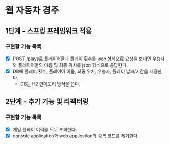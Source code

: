 # 웹  자동차 경주

## 1단계 - 스프링 프레임워크 적용

### 구현할 기능 목록

- [x] POST /plays로 플레이어들과 플레이 횟수를 json 형식으로 요청을 보내면
  우승자와 플레이어들의 이름 및 최종 위치를 json 형식으로 응답한다.
- [x] DB에 플레이 횟수, 플레이어 이름, 최종 위치, 우승자, 플레이 날짜/시간을 저장한다.
    - DB는 H2 인메모리 방식을 쓴다.
## 2단계 - 추가 기능 및 리팩터링

### 구현할 기능 목록

- [x] 게임 플레이 이력을 모두 조회한다.
- [x] console application과 web application의 중복 코드를 제거한다.
